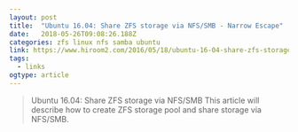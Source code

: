 ```yaml
---
layout: post 
title:  "Ubuntu 16.04: Share ZFS storage via NFS/SMB - Narrow Escape" 
date:   2018-05-26T09:08:26.188Z 
categories: zfs linux nfs samba ubuntu
link: https://www.hiroom2.com/2016/05/18/ubuntu-16-04-share-zfs-storage-via-nfs-smb/ 
tags:
  - links
ogtype: article 
---
```


> Ubuntu 16.04: Share ZFS storage via NFS/SMB
This article will describe how to create ZFS storage pool and share storage via NFS/SMB.